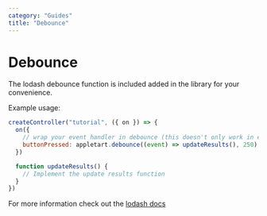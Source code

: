```yaml
---
category: "Guides"
title: "Debounce"
---
```


# Debounce

The lodash debounce function is included added in the library for your convenience.

Example usage:

```js
createController("tutorial", ({ on }) => {
  on({
    // wrap your event handler in debounce (this doesn't only work in event handlers)
    buttonPressed: appletart.debounce((event) => updateResults(), 250)
  })

  function updateResults() {
    // Implement the update results function
  }
})
```

For more information check out the [lodash docs](https://lodash.com/docs/4.17.15#debounce)